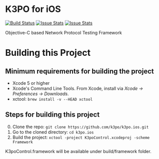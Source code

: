 # K3PO for iOS

[![Build Status][build-status-image]][build-status]
[![Issue Stats][pull-requests-image]][pull-requests]
[![Issue Stats][issues-closed-image]][issues-closed]

[build-status-image]: https://travis-ci.org/k3po/k3po.ios.svg?branch=develop
[build-status]: https://travis-ci.org/k3po/k3po.ios
[pull-requests-image]: http://www.issuestats.com/github/k3po/k3po.ios/badge/pr
[pull-requests]: http://www.issuestats.com/github/k3po/k3po.ios
[issues-closed-image]: http://www.issuestats.com/github/k3po/k3po.ios/badge/issue
[issues-closed]: http://www.issuestats.com/github/k3po/k3po.ios

Objective-C based Network Protocol Testing Framework

# Building this Project

## Minimum requirements for building the project

* Xcode 5 or higher
* Xcode's Command Line Tools.  From Xcode, install via _Xcode &rarr; Preferences &rarr; Downloads_.
* xctool: ```brew install -v --HEAD xctool```

## Steps for building this project

0. Clone the repo: ```git clone https://github.com/k3po/k3po.ios.git```
0. Go to the cloned directory: ```cd k3po.ios```
0. Build the project: ```xctool -project K3poControl.xcodeproj -scheme Framework```

K3poControl.framework will be available under build/framework folder.


